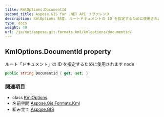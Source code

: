 ```yaml
---
title: KmlOptions.DocumentId
second_title: Aspose.GIS for .NET API リファレンス
description: KmlOptions 財産. ルートドキュメントの ID を指定するために使用されます node
type: docs
weight: 40
url: /ja/net/aspose.gis.formats.kml/kmloptions/documentid/
---
```

## KmlOptions.DocumentId property

ルート「ドキュメント」の ID を指定するために使用されます node

```csharp
public string DocumentId { get; set; }
```

### 関連項目

* class [KmlOptions](../)
* 名前空間 [Aspose.Gis.Formats.Kml](../../kmloptions/)
* 組み立て [Aspose.GIS](../../../)



